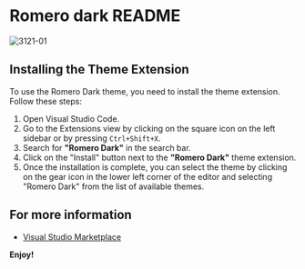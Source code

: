 # Romero dark README
![3121-01](https://github.com/yousefturin/romero-dark/assets/94796673/9db28dbf-1303-4537-877c-097f36665f8d)


## Installing the Theme Extension

To use the Romero Dark theme, you need to install the theme extension. Follow these steps:

1. Open Visual Studio Code.
2. Go to the Extensions view by clicking on the square icon on the left sidebar or by pressing `Ctrl+Shift+X`.
3. Search for **"Romero Dark"** in the search bar.
4. Click on the "Install" button next to the **"Romero Dark"** theme extension.
5. Once the installation is complete, you can select the theme by clicking on the gear icon in the lower left corner of the editor and selecting "Romero Dark" from the list of available themes.

## For more information

* [Visual Studio Marketplace](https://marketplace.visualstudio.com/items?itemName=Yusefturin.romero-dark&ssr=false#overview)

**Enjoy!**
